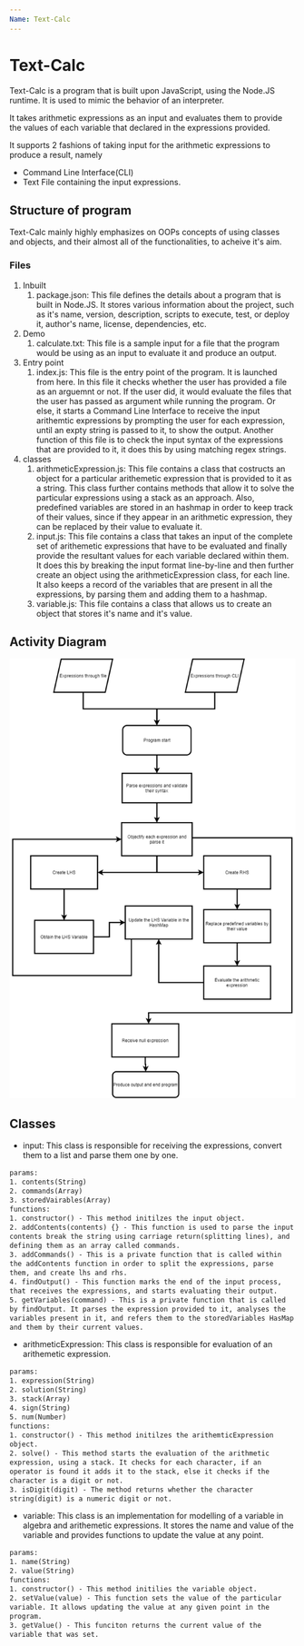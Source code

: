 ```yaml
---
Name: Text-Calc
---
```

# Text-Calc
Text-Calc is a program that is built upon JavaScript, using the Node.JS runtime. It is used to mimic the behavior of an interpreter.

It takes arithmetic expressions as an input and evaluates them to provide the values of each variable that declared in the expressions provided.

It supports 2 fashions of taking input for the arithmetic expressions to produce a result, namely
* Command Line Interface(CLI)
* Text File containing the input expressions.

## Structure of program
Text-Calc mainly highly emphasizes on OOPs concepts of using classes and objects, and their almost all of the functionalities, to acheive it's aim.

### Files
1. Inbuilt
    1. package.json: This file defines the details about a program that is built in Node.JS. It stores various information about the project, such as it's name, version, description, scripts to execute, test, or deploy it, author's name, license, dependencies, etc.
2. Demo
    1. calculate.txt: This file is a sample input for a file that the program would be using as an input to evaluate it and produce an output.
3. Entry point
    1. index.js: This file is the entry point of the program. It is launched from here. In this file it checks whether the user has provided a file as an arguemnt or not. If the user did, it would evaluate the files that the user has passed as argument while running the program. Or else, it starts a Command Line Interface to receive the input arithemtic expressions by prompting the user for each expression, until an expty string is passed to it, to show the output. Another function of this file is to check the input syntax of the expressions that are provided to it, it does this by using matching regex strings.
3. classes
    1. arithmeticExpression.js: This file contains a class that costructs an object for a particular arithemetic expression that is provided to it as a string. This class further contains methods that allow it to solve the particular expressions using a stack as an approach. Also, predefined variables are stored in an hashmap in order to keep track of their values, since if they appear in an arithmetic expression, they can be replaced by their value to evaluate it.
    2. input.js: This file contains a class that takes an input of the complete set of arithemetic expressions that have to be evaluated and finally provide the resultant values for each variable declared within them. It does this by breaking the input format line-by-line and then further create an object using the arithmeticExpression class, for each line. It also keeps a record of the variables that are present in all the expressions, by parsing them and adding them to a hashmap.
    3. variable.js: This file contains a class that allows us to create an object that stores it's name and it's value.

## Activity Diagram
![Activity Diagram](/activity_diagram.png)

## Classes
* input: This class is responsible for receiving the expressions, convert them to a list and parse them one by one.
```
params:
1. contents(String)
2. commands(Array)
3. storedVairables(Array) 
functions:
1. constructor() - This method initilzes the input object.
2. addContents(contents) {} - This function is used to parse the input contents break the string using carriage return(splitting lines), and defining them as an array called commands.
3. addCommands() - This is a private function that is called within the addContents function in order to split the expressions, parse them, and create lhs and rhs.
4. findOutput() - This function marks the end of the input process, that receives the expressions, and starts evaluating their output.
5. getVariables(command) - This is a private function that is called by findOutput. It parses the expression provided to it, analyses the variables present in it, and refers them to the storedVariables HasMap and them by their current values.
```
* arithmeticExpression: This class is responsible for evaluation of an arithemetic expression.
```
params:
1. expression(String)
2. solution(String)
3. stack(Array)
4. sign(String)
5. num(Number)
functions:
1. constructor() - This method initilzes the arithemticExpression object.
2. solve() - This method starts the evaluation of the arithmetic expression, using a stack. It checks for each character, if an operator is found it adds it to the stack, else it checks if the character is a digit or not.
3. isDigit(digit) - The method returns whether the character string(digit) is a numeric digit or not.
```
* variable: This class is an implementation for modelling of a variable in algebra and arithemetic expressions. It stores the name and value of the variable and provides functions to update the value at any point.
```
params:
1. name(String)
2. value(String)
functions:
1. constructor() - This method initilies the variable object.
2. setValue(value) - This function sets the value of the particular variable. It allows updating the value at any given point in the program.
3. getValue() - This funciton returns the current value of the variable that was set.
```